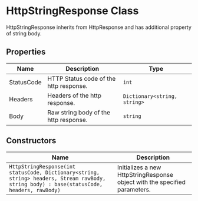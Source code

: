 
# HttpStringResponse Class

HttpStringResponse inherits from HttpResponse and has additional property of string body.

## Properties

| Name | Description | Type |
|  --- | --- | --- |
| StatusCode | HTTP Status code of the http response. | `int` |
| Headers | Headers of the http response. | `Dictionary<string, string>` |
| Body | Raw string body of the http response. | `string` |

## Constructors

| Name | Description |
|  --- | --- |
| `HttpStringResponse(int statusCode, Dictionary<string, string> headers, Stream rawBody, string body) : base(statusCode, headers, rawBody)` | Initializes a new HttpStringResponse object with the specified parameters. |


